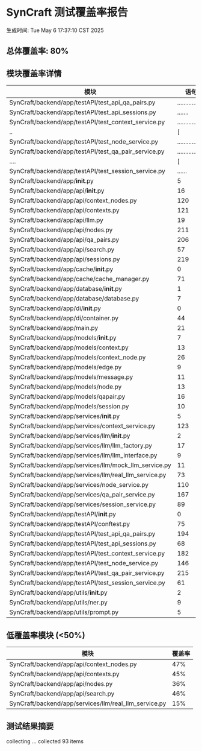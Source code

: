 # SynCraft 测试覆盖率报告

生成时间: Tue May  6 17:37:10 CST 2025

## 总体覆盖率: 80%

## 模块覆盖率详情

| 模块 | 语句数 | 缺失 | 覆盖率 |
| ---- | ------ | ---- | ------ |
| SynCraft/backend/app/testAPI/test_api_qa_pairs.py | ..................... | [ | 22%] |
| SynCraft/backend/app/testAPI/test_api_sessions.py | ....... | [ | 30%] |
| SynCraft/backend/app/testAPI/test_context_service.py | ................... | [ | 50%] |
| .. | [ | 52%] | 52%] |
| SynCraft/backend/app/testAPI/test_node_service.py | ............... | [ | 68%] |
| SynCraft/backend/app/testAPI/test_qa_pair_service.py | ................... | [ | 89%] |
| .... | [ | 93%] | 93%] |
| SynCraft/backend/app/testAPI/test_session_service.py | ...... | [100%] | [100%] |
| SynCraft/backend/app/__init__.py | 5 | 0 | 100% |
| SynCraft/backend/app/api/__init__.py | 16 | 0 | 100% |
| SynCraft/backend/app/api/context_nodes.py | 120 | 64 | 47% |
| SynCraft/backend/app/api/contexts.py | 121 | 67 | 45% |
| SynCraft/backend/app/api/llm.py | 19 | 5 | 74% |
| SynCraft/backend/app/api/nodes.py | 211 | 134 | 36% |
| SynCraft/backend/app/api/qa_pairs.py | 206 | 30 | 85% |
| SynCraft/backend/app/api/search.py | 57 | 31 | 46% |
| SynCraft/backend/app/api/sessions.py | 219 | 72 | 67% |
| SynCraft/backend/app/cache/__init__.py | 0 | 0 | 100% |
| SynCraft/backend/app/cache/cache_manager.py | 71 | 19 | 73% |
| SynCraft/backend/app/database/__init__.py | 1 | 0 | 100% |
| SynCraft/backend/app/database/database.py | 7 | 0 | 100% |
| SynCraft/backend/app/di/__init__.py | 0 | 0 | 100% |
| SynCraft/backend/app/di/container.py | 44 | 6 | 86% |
| SynCraft/backend/app/main.py | 21 | 3 | 86% |
| SynCraft/backend/app/models/__init__.py | 7 | 0 | 100% |
| SynCraft/backend/app/models/context.py | 13 | 0 | 100% |
| SynCraft/backend/app/models/context_node.py | 26 | 5 | 81% |
| SynCraft/backend/app/models/edge.py | 9 | 0 | 100% |
| SynCraft/backend/app/models/message.py | 11 | 0 | 100% |
| SynCraft/backend/app/models/node.py | 13 | 0 | 100% |
| SynCraft/backend/app/models/qapair.py | 16 | 0 | 100% |
| SynCraft/backend/app/models/session.py | 10 | 0 | 100% |
| SynCraft/backend/app/services/__init__.py | 5 | 0 | 100% |
| SynCraft/backend/app/services/context_service.py | 123 | 7 | 94% |
| SynCraft/backend/app/services/llm/__init__.py | 2 | 0 | 100% |
| SynCraft/backend/app/services/llm/llm_factory.py | 17 | 2 | 88% |
| SynCraft/backend/app/services/llm/llm_interface.py | 9 | 2 | 78% |
| SynCraft/backend/app/services/llm/mock_llm_service.py | 11 | 3 | 73% |
| SynCraft/backend/app/services/llm/real_llm_service.py | 73 | 62 | 15% |
| SynCraft/backend/app/services/node_service.py | 110 | 3 | 97% |
| SynCraft/backend/app/services/qa_pair_service.py | 167 | 30 | 82% |
| SynCraft/backend/app/services/session_service.py | 89 | 7 | 92% |
| SynCraft/backend/app/testAPI/__init__.py | 0 | 0 | 100% |
| SynCraft/backend/app/testAPI/conftest.py | 75 | 0 | 100% |
| SynCraft/backend/app/testAPI/test_api_qa_pairs.py | 194 | 0 | 100% |
| SynCraft/backend/app/testAPI/test_api_sessions.py | 68 | 0 | 100% |
| SynCraft/backend/app/testAPI/test_context_service.py | 182 | 0 | 100% |
| SynCraft/backend/app/testAPI/test_node_service.py | 146 | 0 | 100% |
| SynCraft/backend/app/testAPI/test_qa_pair_service.py | 215 | 0 | 100% |
| SynCraft/backend/app/testAPI/test_session_service.py | 61 | 0 | 100% |
| SynCraft/backend/app/utils/__init__.py | 2 | 0 | 100% |
| SynCraft/backend/app/utils/ner.py | 9 | 3 | 67% |
| SynCraft/backend/app/utils/prompt.py | 5 | 1 | 80% |

## 低覆盖率模块 (<50%)

| 模块 | 覆盖率 |
| ---- | ------ |
| SynCraft/backend/app/api/context_nodes.py | 47% |
| SynCraft/backend/app/api/contexts.py | 45% |
| SynCraft/backend/app/api/nodes.py | 36% |
| SynCraft/backend/app/api/search.py | 46% |
| SynCraft/backend/app/services/llm/real_llm_service.py | 15% |

## 测试结果摘要

collecting ... collected 93 items
